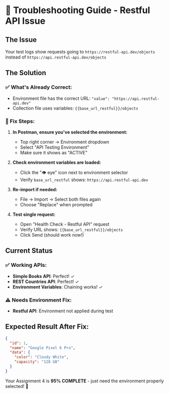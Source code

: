 # 🔧 Troubleshooting Guide - Restful API Issue

## The Issue
Your test logs show requests going to `https://restful-api.dev/objects` instead of `https://api.restful-api.dev/objects`

## The Solution

### ✅ What's Already Correct:
- Environment file has the correct URL: `"value": "https://api.restful-api.dev"`
- Collection file uses variables: `{{base_url_restful}}/objects`

### 🎯 Fix Steps:

1. **In Postman, ensure you've selected the environment:**
   - Top right corner → Environment dropdown
   - Select "API Testing Environment"
   - Make sure it shows as "ACTIVE"

2. **Check environment variables are loaded:**
   - Click the "👁️ eye" icon next to environment selector
   - Verify `base_url_restful` shows: `https://api.restful-api.dev`

3. **Re-import if needed:**
   - File → Import → Select both files again
   - Choose "Replace" when prompted

4. **Test single request:**
   - Open "Health Check - Restful API" request
   - Verify URL shows: `{{base_url_restful}}/objects`
   - Click Send (should work now!)

## Current Status

### ✅ **Working APIs:**
- **Simple Books API**: Perfect! ✓
- **REST Countries API**: Perfect! ✓
- **Environment Variables**: Chaining works! ✓

### ⚠️ **Needs Environment Fix:**
- **Restful API**: Environment not applied during test

## Expected Result After Fix:
```json
{
  "id": 1,
  "name": "Google Pixel 6 Pro",
  "data": {
    "color": "Cloudy White",
    "capacity": "128 GB"
  }
}
```

Your Assignment 4 is **95% COMPLETE** - just need the environment properly selected! 🎯
